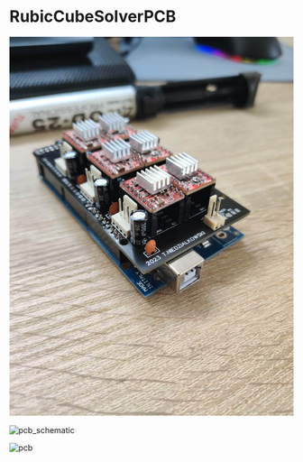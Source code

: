 # RubicCubeSolverPCB

![pcb_finished](https://github.com/moskitoo/RubicCubeSolverPCB/blob/main/pictures/pcv_finished.jpg)

![pcb_schematic](https://github.com/moskitoo/RubicCubeSolverCAD/blob/main/pictures/pcb_schematic.jpg)

![pcb](https://github.com/moskitoo/RubicCubeSolverCAD/blob/main/pictures/pcb.jpg)
